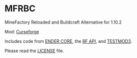 # MFRBC
MineFactory Reloaded and Buildcraft Alternative for 1.10.2

Mod: [Curseforge](https://minecraft.curseforge.com/projects/mfrbc)

Includes code from [ENDER CORE](https://github.com/SleepyTrousers/EnderCore), the [RF API](https://github.com/CoFH/RedstoneFlux-API), and [TESTMOD3](https://github.com/Choonster/TestMod3).

Please read the [LICENSE](https://github.com/cjburkey01/MFRBC/blob/master/LICENSE) file.
